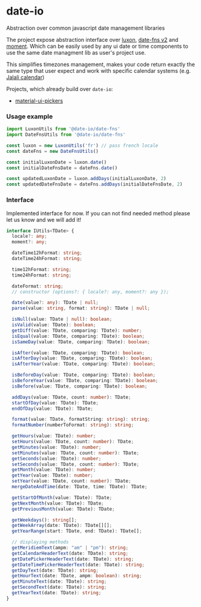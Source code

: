 # date-io
Abstraction over common javascript date management libraries 

The project expose abstraction interface over [luxon](https://moment.github.io/luxon/), [date-fns v2](https://github.com/date-fns/date-fns) and [moment](https://momentjs.com/).
Which can be easily used by any ui date or time components to use the same date managment lib as user's project use. 

This simplifies timezones management, makes your code return exactly the same type that user expect and work with specific calendar systems (e.g. [Jalali calendar](https://en.wikipedia.org/wiki/Jalali_calendar)) 

Projects, which already build over `date-io`: 
* [material-ui-pickers](https://github.com/dmtrKovalenko/material-ui-pickers)

### Usage example
```js
import LuxonUtils from '@date-io/date-fns'
import DateFnsUtils from '@date-io/date-fns'

const luxon = new LuxonUtils('fr') // pass french locale 
const dateFns = new DateFnsUtils()

const initialLuxonDate = luxon.date()
const initialDateFnsDate = dateFns.date()

const updatedLuxonDate = luxon.addDays(initialLuxonDate, 2)
const updatedDateFnsDate = dateFns.addDays(initialDateFnsDate, 2)

```

### Interface

Implemented interface for now. If you can not find needed method please let us know and we will add it!

```ts
interface IUtils<TDate> {
  locale?: any;
  moment?: any;

  dateTime12hFormat: string;
  dateTime24hFormat: string;

  time12hFormat: string;
  time24hFormat: string;

  dateFormat: string;
  // constructor (options?: { locale?: any, moment?: any });

  date(value?: any): TDate | null;
  parse(value: string, format: string): TDate | null;

  isNull(value: TDate | null): boolean;
  isValid(value: TDate): boolean;
  getDiff(value: TDate, comparing: TDate): number;
  isEqual(value: TDate, comparing: TDate): boolean;
  isSameDay(value: TDate, comparing: TDate): boolean;

  isAfter(value: TDate, comparing: TDate): boolean;
  isAfterDay(value: TDate, comparing: TDate): boolean;
  isAfterYear(value: TDate, comparing: TDate): boolean;

  isBeforeDay(value: TDate, comparing: TDate): boolean;
  isBeforeYear(value: TDate, comparing: TDate): boolean;
  isBefore(value: TDate, comparing: TDate): boolean;

  addDays(value: TDate, count: number): TDate;
  startOfDay(value: TDate): TDate;
  endOfDay(value: TDate): TDate;

  format(value: TDate, formatString: string): string;
  formatNumber(numberToFormat: string): string;

  getHours(value: TDate): number;
  setHours(value: TDate, count: number): TDate;
  getMinutes(value: TDate): number;
  setMinutes(value: TDate, count: number): TDate;
  getSeconds(value: TDate): number;
  setSeconds(value: TDate, count: number): TDate;
  getMonth(value: TDate): number;
  getYear(value: TDate): number;
  setYear(value: TDate, count: number): TDate;
  mergeDateAndTime(date: TDate, time: TDate): TDate;

  getStartOfMonth(value: TDate): TDate;
  getNextMonth(value: TDate): TDate;
  getPreviousMonth(value: TDate): TDate;

  getWeekdays(): string[];
  getWeekArray(date: TDate): TDate[][];
  getYearRange(start: TDate, end: TDate): TDate[];

  // displaying methods
  getMeridiemText(ampm: "am" | "pm"): string;
  getCalendarHeaderText(date: TDate): string;
  getDatePickerHeaderText(date: TDate): string;
  getDateTimePickerHeaderText(date: TDate): string;
  getDayText(date: TDate): string;
  getHourText(date: TDate, ampm: boolean): string;
  getMinuteText(date: TDate): string;
  getSecondText(date: TDate): string;
  getYearText(date: TDate): string;
}
```
